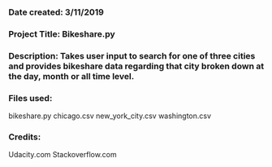 ### Date created: 3/11/2019

### Project Title: Bikeshare.py

### Description: Takes user input to search for one of three cities and provides bikeshare data regarding that city broken down at the day, month or all time level.

### Files used:
bikeshare.py
chicago.csv
new_york_city.csv
washington.csv

### Credits: 
Udacity.com
Stackoverflow.com